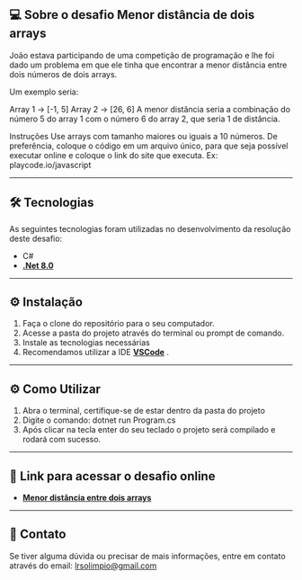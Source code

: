 ## 💻 Sobre o desafio Menor distância de dois arrays

João estava participando de uma competição de programação e lhe foi dado um problema em que ele tinha que encontrar a menor distância entre dois números de dois arrays.

Um exemplo seria:

Array 1 -> [-1, 5]
Array 2 -> [26, 6]
A menor distância seria a combinação do número 5 do array 1 com o número 6 do array 2, que seria 1 de distância.

Instruções
Use arrays com tamanho maiores ou iguais a 10 números.
De preferência, coloque o código em um arquivo único, para que seja possível executar online e coloque o link do site que executa. Ex: playcode.io/javascript


---

## 🛠 Tecnologias

As seguintes tecnologias foram utilizadas no desenvolvimento da resolução deste desafio:

-   C#
- **[.Net 8.0](https://dotnet.microsoft.com/pt-br/download/dotnet/8.0)** 

---

## ⚙️ Instalação
1. Faça o clone do repositório para o seu computador.
2. Acesse a pasta do projeto através do terminal ou prompt de comando.
3. Instale as tecnologias necessárias
4. Recomendamos utilizar a IDE **[VSCode](https://code.visualstudio.com/)** .
   
---

## ⚙️ Como Utilizar
1. Abra o terminal, certifique-se de estar dentro da pasta do projeto
2. Digite o comando: dotnet run Program.cs
3. Após clicar na tecla enter do seu teclado o projeto será compilado e rodará com sucesso.
   
---

## 🔗 Link para acessar o desafio online
 - **[Menor distância entre dois arrays](https://dotnetfiddle.net/GYu4HG)**

---

## 📧 Contato
Se tiver alguma dúvida ou precisar de mais informações, entre em contato através do email: lrsolimpio@gmail.com
